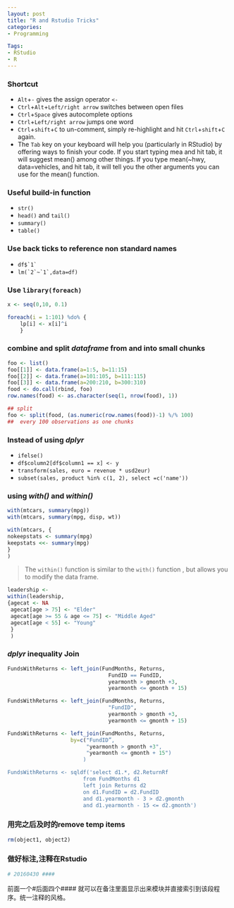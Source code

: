 ```yaml
---
layout: post
title: "R and Rstudio Tricks"
categories:
- Programming

Tags:
- RStudio
- R
---
```


### Shortcut 

- `Alt`+`-` gives the assign operator `<-`
- `Ctrl`+`Alt`+`Left/right arrow` switches between open files
- `Ctrl`+`Space` gives autocomplete options
- `Ctrl`+`Left/right arrow` jumps one word
- `Ctrl`+`shift`+`C` to un-comment, simply re-highlight and hit `Ctrl`+`shift`+`C` again. 
- The `Tab` key on your keyboard will help you (particularly in RStudio) by offering ways to finish your code. If you start typing mea and hit tab, it will suggest mean() among other things. If you type mean(~hwy, data=vehicles, and hit tab, it will tell you the other arguments you can use for the mean() function.

### Useful build-in function

- `str()`
- `head()` and `tail()`
- `summary()`
- `table()`

### Use back ticks to reference non standard names

- ``` df$`1` ```
- ``` lm(`2`~`1`,data=df) ```

### Use `library(foreach)` 

```r
x <- seq(0,10, 0.1)

foreach(i = 1:101) %do% {
    lp[i] <- x[i]^i
    }
```

### combine and split *dataframe* from and into small chunks 

```r
foo <- list()
foo[[1]] <- data.frame(a=1:5, b=11:15)
foo[[2]] <- data.frame(a=101:105, b=111:115)
foo[[3]] <- data.frame(a=200:210, b=300:310)
food <- do.call(rbind, foo)
row.names(food) <- as.character(seq(1, nrow(food), 1))

## split 
foo <- split(food, (as.numeric(row.names(food))-1) %/% 100)
##  every 100 observations as one chunks 
```

### Instead of using *dplyr*

- `ifelse()`
- `df$column2[df$column1 == x] <- y`
- `transform(sales, euro = revenue * usd2eur)` 
- `subset(sales, product %in% c(1, 2), select =c('name'))`


### using *with()* and *within()* 

```r
with(mtcars, summary(mpg))
with(mtcars, summary(mpg, disp, wt))

with(mtcars, {
nokeepstats <- summary(mpg)
keepstats <<- summary(mpg)
}
)
```

> The `within()` function is similar to the `with()` function , but allows you to modify the data frame.

```r
leadership <- 
within(leadership, 
{agecat <- NA
 agecat[age > 75] <- "Elder"
 agecat[age >= 55 & age <= 75] <- "Middle Aged"
 agecat[age < 55] <- "Young"
 }
 )
```

### *dplyr* inequality Join



```r
FundsWithReturns <- left_join(FundMonths, Returns, 
                                FundID == FundID, 
                                yearmonth > gmonth +3, 
                                yearmonth <= gmonth + 15)

FundsWithReturns <- left_join(FundMonths, Returns, 
                                "FundID", 
                                yearmonth > gmonth +3, 
                                yearmonth <= gmonth + 15) 

FundsWithReturns <- left_join(FundMonths, Returns, 
                    by=c("FundID”, 
                         "yearmonth > gmonth +3",
                         "yearmonth <= gmonth + 15")
                        )

FundsWithReturns <- sqldf('select d1.*, d2.ReturnRf
                        from FundMonths d1 
                        left join Returns d2
                        on d1.FundID = d2.FundID
                        and d1.yearmonth - 3 > d2.gmonth
                        and d1.yearmonth - 15 <= d2.gmonth')
```


### 用完之后及时的remove temp items 

```r
rm(object1, object2)
```

### 做好标注,注释在Rstudio

```r
# 20160430 #### 
```
前面一个#后面四个#### 就可以在备注里面显示出来模块并直接索引到该段程序。统一注释的风格。
